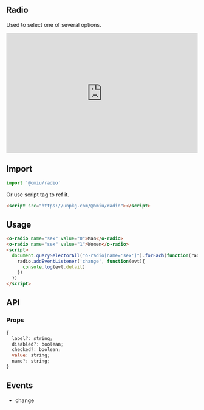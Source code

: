 ## Radio  

Used to select one of several options.

<iframe height="315" style="width: 100%;" scrolling="no" title="OMIU Radio" src="https://codepen.io/omijs/embed/GRpjapr?height=315&theme-id=dark&default-tab=html,result" frameborder="no" allowtransparency="true" allowfullscreen="true" loading="lazy">
  See the Pen <a href='https://codepen.io/omijs/pen/GRpjapr'>OMIU Radio</a> by OMI
  (<a href='https://codepen.io/omijs'>@omijs</a>) on <a href='https://codepen.io'>CodePen</a>.
</iframe>

## Import

```js
import '@omiu/radio'
```

Or use script tag to ref it.


```html
<script src="https://unpkg.com/@omiu/radio"></script>
```

## Usage

```html
<o-radio name="sex" value="0">Man</o-radio>
<o-radio name="sex" value="1">Women</o-radio>
<script>
  document.querySelectorAll("o-radio[name='sex']").forEach(function(radio){
    radio.addEventListener('change', function(evt){
      console.log(evt.detail)
    })
  })
</script>
```


## API

### Props

```jsx
{
  label?: string;
  disabled?: boolean;
  checked?: boolean;
  value: string;
  name?: string;
}
```

## Events

* change
